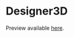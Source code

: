 Designer3D
===========

Preview available [here](http://ks393768.kimsufi.com/robu/designer3d/index.html).

